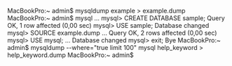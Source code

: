 MacBookPro:~ admin$ mysqldump example > example.dump
MacBookPro:~ admin$ mysql
...
mysql> CREATE DATABASE sample;
Query OK, 1 row affected (0,00 sec)
mysql> USE sample;
Database changed
mysql> SOURCE example.dump
...
Query OK, 2 rows affected (0,00 sec)
mysql> USE mysql;
...
Database changed
mysql> exit;
Bye 
MacBookPro:~ admin$ mysqldump --where="true limit 100" mysql help_keyword > help_keyword.dump
MacBookPro:~ admin$ 
